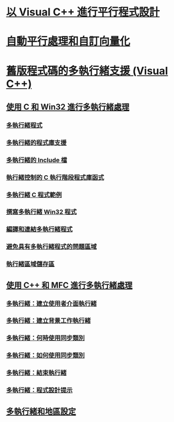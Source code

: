 # [以 Visual C++ 進行平行程式設計](parallel-programming-in-visual-cpp.md)
# [自動平行處理和自訂向量化](auto-parallelization-and-auto-vectorization.md)
# [舊版程式碼的多執行緒支援 (Visual C++)](multithreading-support-for-older-code-visual-cpp.md)
## [使用 C 和 Win32 進行多執行緒處理](multithreading-with-c-and-win32.md)
### [多執行緒程式](multithread-programs.md)
### [多執行緒的程式庫支援](library-support-for-multithreading.md)
### [多執行緒的 Include 檔](include-files-for-multithreading.md)
### [執行緒控制的 C 執行階段程式庫函式](c-run-time-library-functions-for-thread-control.md)
### [多執行緒 C 程式範例](sample-multithread-c-program.md)
### [撰寫多執行緒 Win32 程式](writing-a-multithreaded-win32-program.md)
### [編譯和連結多執行緒程式](compiling-and-linking-multithread-programs.md)
### [避免具有多執行緒程式的問題區域](avoiding-problem-areas-with-multithread-programs.md)
### [執行緒區域儲存區](thread-local-storage-tls.md)
## [使用 C++ 和 MFC 進行多執行緒處理](multithreading-with-cpp-and-mfc.md)
### [多執行緒：建立使用者介面執行緒](multithreading-creating-user-interface-threads.md)
### [多執行緒：建立背景工作執行緒](multithreading-creating-worker-threads.md)
### [多執行緒：何時使用同步類別](multithreading-when-to-use-the-synchronization-classes.md)
### [多執行緒：如何使用同步類別](multithreading-how-to-use-the-synchronization-classes.md)
### [多執行緒：結束執行緒](multithreading-terminating-threads.md)
### [多執行緒：程式設計提示](multithreading-programming-tips.md)
## [多執行緒和地區設定](multithreading-and-locales.md)
